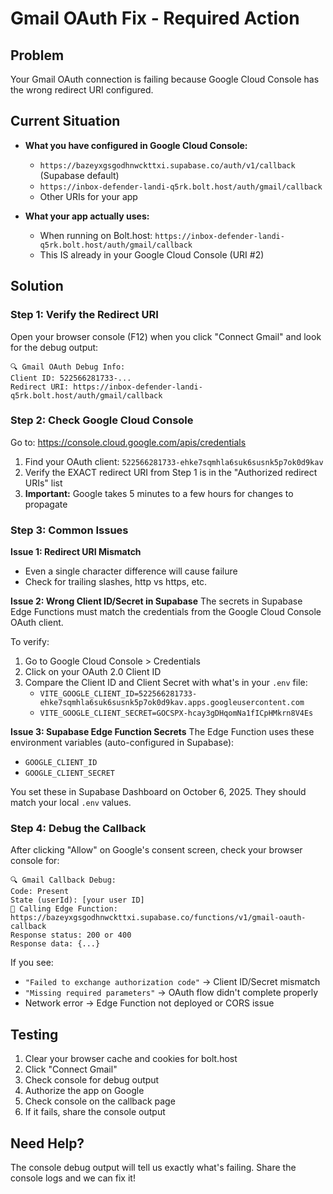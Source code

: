 # Gmail OAuth Fix - Required Action

## Problem
Your Gmail OAuth connection is failing because Google Cloud Console has the wrong redirect URI configured.

## Current Situation
- **What you have configured in Google Cloud Console:**
  - `https://bazeyxgsgodhnwckttxi.supabase.co/auth/v1/callback` (Supabase default)
  - `https://inbox-defender-landi-q5rk.bolt.host/auth/gmail/callback`
  - Other URIs for your app

- **What your app actually uses:**
  - When running on Bolt.host: `https://inbox-defender-landi-q5rk.bolt.host/auth/gmail/callback`
  - This IS already in your Google Cloud Console (URI #2)

## Solution

### Step 1: Verify the Redirect URI
Open your browser console (F12) when you click "Connect Gmail" and look for the debug output:
```
🔍 Gmail OAuth Debug Info:
Client ID: 522566281733-...
Redirect URI: https://inbox-defender-landi-q5rk.bolt.host/auth/gmail/callback
```

### Step 2: Check Google Cloud Console
Go to: https://console.cloud.google.com/apis/credentials

1. Find your OAuth client: `522566281733-ehke7sqmhla6suk6susnk5p7ok0d9kav`
2. Verify the EXACT redirect URI from Step 1 is in the "Authorized redirect URIs" list
3. **Important:** Google takes 5 minutes to a few hours for changes to propagate

### Step 3: Common Issues

**Issue 1: Redirect URI Mismatch**
- Even a single character difference will cause failure
- Check for trailing slashes, http vs https, etc.

**Issue 2: Wrong Client ID/Secret in Supabase**
The secrets in Supabase Edge Functions must match the credentials from the Google Cloud Console OAuth client.

To verify:
1. Go to Google Cloud Console > Credentials
2. Click on your OAuth 2.0 Client ID
3. Compare the Client ID and Client Secret with what's in your `.env` file:
   - `VITE_GOOGLE_CLIENT_ID=522566281733-ehke7sqmhla6suk6susnk5p7ok0d9kav.apps.googleusercontent.com`
   - `VITE_GOOGLE_CLIENT_SECRET=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`

**Issue 3: Supabase Edge Function Secrets**
The Edge Function uses these environment variables (auto-configured in Supabase):
- `GOOGLE_CLIENT_ID`
- `GOOGLE_CLIENT_SECRET`

You set these in Supabase Dashboard on October 6, 2025. They should match your local `.env` values.

### Step 4: Debug the Callback
After clicking "Allow" on Google's consent screen, check your browser console for:
```
🔍 Gmail Callback Debug:
Code: Present
State (userId): [your user ID]
📡 Calling Edge Function: https://bazeyxgsgodhnwckttxi.supabase.co/functions/v1/gmail-oauth-callback
Response status: 200 or 400
Response data: {...}
```

If you see:
- `"Failed to exchange authorization code"` → Client ID/Secret mismatch
- `"Missing required parameters"` → OAuth flow didn't complete properly
- Network error → Edge Function not deployed or CORS issue

## Testing
1. Clear your browser cache and cookies for bolt.host
2. Click "Connect Gmail"
3. Check console for debug output
4. Authorize the app on Google
5. Check console on the callback page
6. If it fails, share the console output

## Need Help?
The console debug output will tell us exactly what's failing. Share the console logs and we can fix it!
